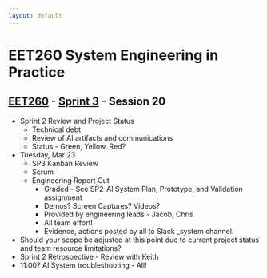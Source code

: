 ```yaml
---
layout: default
---
```


# EET260 System Engineering in Practice

## [EET260](../../) - [Sprint 3](../) - Session 20

- Sprint 2 Review and Project Status
    - Technical debt
    - Review of AI artifacts and communications
    - Status - Green, Yellow, Red?
- Tuesday, Mar 23
    - SP3 Kanban Review
    - Scrum
    - Engineering Report Out
        - Graded - See SP2-AI System Plan, Prototype, and Validation assignment
        - Demos? Screen Captures? Videos?
        - Provided by engineering leads - Jacob, Chris
        - All team effort!
        - Evidence, actions posted by all to Slack _system channel.
- Should your scope be adjusted at this point due to current project status and team resource limitations?
- Sprint 2 Retrospective - Review with Keith
- 11:00? AI System troubleshooting - All! 
